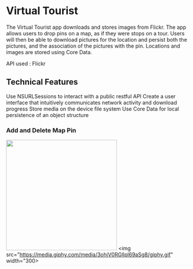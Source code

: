 # Virtual Tourist

The Virtual Tourist app downloads and stores images from Flickr. The app allows users to drop pins on a map, as if they were stops on a tour. Users will then be able to download pictures for the location and persist both the pictures, and the association of the pictures with the pin. Locations and images are stored using Core Data.

API used : Flickr

## Technical Features
Use NSURLSessions to interact with a public restful API
Create a user interface that intuitively communicates network activity and download progress
Store media on the device file system Use Core Data for local persistence of an object structure

### Add and Delete Map Pin
<img src="https://media.giphy.com/media/26Ff6cIIOEZVjfX9e/giphy.gif" width="300">     <img src="https://media.giphy.com/media/3ohjV0RGllpl69aSg8/giphy.gif" width="300>
